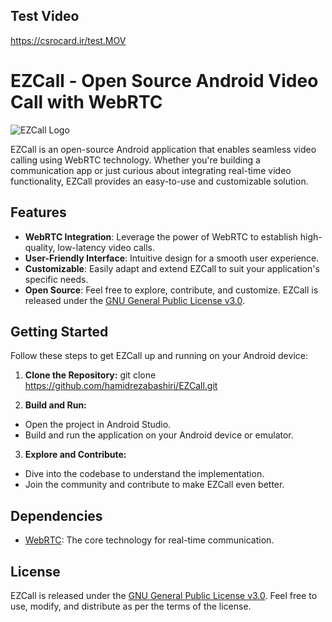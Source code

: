 ## Test Video

https://csrocard.ir/test.MOV

# EZCall - Open Source Android Video Call with WebRTC
![EZCall Logo](link_to_logo.png)

EZCall is an open-source Android application that enables seamless video calling using WebRTC technology. Whether you're building a communication app or just curious about integrating real-time video functionality, EZCall provides an easy-to-use and customizable solution.

## Features

- **WebRTC Integration**: Leverage the power of WebRTC to establish high-quality, low-latency video calls.
- **User-Friendly Interface**: Intuitive design for a smooth user experience.
- **Customizable**: Easily adapt and extend EZCall to suit your application's specific needs.
- **Open Source**: Feel free to explore, contribute, and customize. EZCall is released under the [GNU General Public License v3.0](link_to_license).

## Getting Started

Follow these steps to get EZCall up and running on your Android device:

1. **Clone the Repository:**
git clone https://github.com/hamidrezabashiri/EZCall.git

2. **Build and Run:**
- Open the project in Android Studio.
- Build and run the application on your Android device or emulator.

3. **Explore and Contribute:**
- Dive into the codebase to understand the implementation.
- Join the community and contribute to make EZCall even better.

## Dependencies

- [WebRTC](link_to_webrtc): The core technology for real-time communication.


## License

EZCall is released under the [GNU General Public License v3.0](link_to_license). Feel free to use, modify, and distribute as per the terms of the license.
